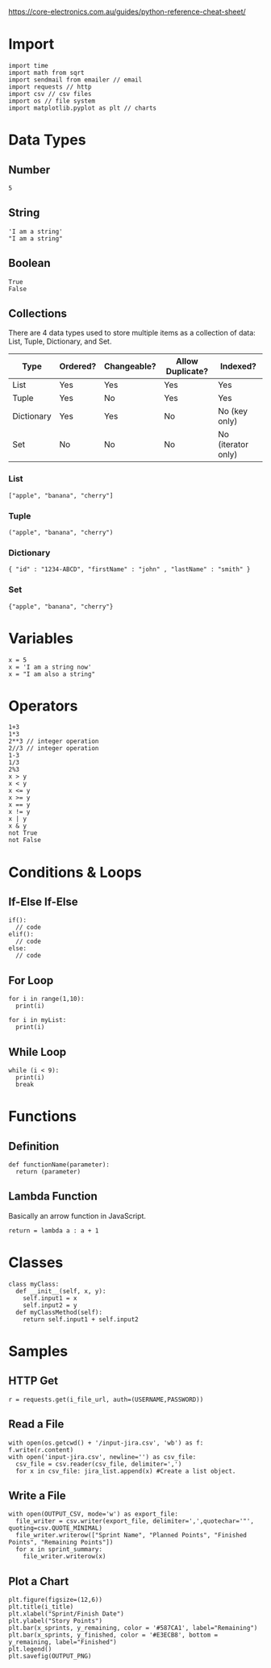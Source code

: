 https://core-electronics.com.au/guides/python-reference-cheat-sheet/

# Import
```
import time
import math from sqrt
import sendmail from emailer // email
import requests // http
import csv // csv files
import os // file system
import matplotlib.pyplot as plt // charts
```

# Data Types
## Number
```
5
```

## String
```
'I am a string'  
"I am a string"  
```

## Boolean
```
True
False
```
## Collections
There are 4 data types used to store multiple items as a collection of data: List, Tuple, Dictionary, and Set.

| Type | Ordered? | Changeable? | Allow Duplicate? | Indexed? |
|---|---|---|---|---|
| List | Yes | Yes | Yes | Yes |
| Tuple | Yes | No | Yes | Yes |
| Dictionary | Yes | Yes | No | No (key only) |
| Set | No | No | No | No (iterator only) |

### List
```
["apple", "banana", "cherry"]
```
### Tuple
```
("apple", "banana", "cherry")
```
### Dictionary
```
{ "id" : "1234-ABCD", "firstName" : "john" , "lastName" : "smith" }
```
### Set
```
{"apple", "banana", "cherry"}
```

# Variables

```
x = 5
x = 'I am a string now'
x = "I am also a string"
````  

# Operators
```
1+3
1*3
2**3 // integer operation
2//3 // integer operation
1-3
1/3
2%3
x > y
x < y
x <= y
x >= y
x == y
x != y
x | y
x & y
not True
not False
```

# Conditions & Loops
## If-Else If-Else
```
if():
  // code
elif():
  // code
else:
  // code
```
## For Loop
```
for i in range(1,10):
  print(i)
  
for i in myList:
  print(i)
```

## While Loop
```
while (i < 9):
  print(i)
  break
```

# Functions
## Definition
```
def functionName(parameter):
  return (parameter)
```

## Lambda Function
Basically an arrow function in JavaScript.
```
return = lambda a : a + 1
```

# Classes
```
class myClass:
  def __init__(self, x, y):
    self.input1 = x
    self.input2 = y
  def myClassMethod(self):
    return self.input1 + self.input2
```
# Samples
## HTTP Get
```
r = requests.get(i_file_url, auth=(USERNAME,PASSWORD))
```

## Read a File
```
with open(os.getcwd() + '/input-jira.csv', 'wb') as f: f.write(r.content)
with open('input-jira.csv', newline='') as csv_file:
  csv_file = csv.reader(csv_file, delimiter=',')
  for x in csv_file: jira_list.append(x) #Create a list object.
```

## Write a File
```
with open(OUTPUT_CSV, mode='w') as export_file:
  file_writer = csv.writer(export_file, delimiter=',',quotechar='"', quoting=csv.QUOTE_MINIMAL)
  file_writer.writerow(["Sprint Name", "Planned Points", "Finished Points", "Remaining Points"])
  for x in sprint_summary:
    file_writer.writerow(x)
```

## Plot a Chart
```
plt.figure(figsize=(12,6))
plt.title(i_title)
plt.xlabel("Sprint/Finish Date")
plt.ylabel("Story Points")
plt.bar(x_sprints, y_remaining, color = '#587CA1', label="Remaining")
plt.bar(x_sprints, y_finished, color = '#E3ECB8', bottom = y_remaining, label="Finished")
plt.legend()
plt.savefig(OUTPUT_PNG)
```
